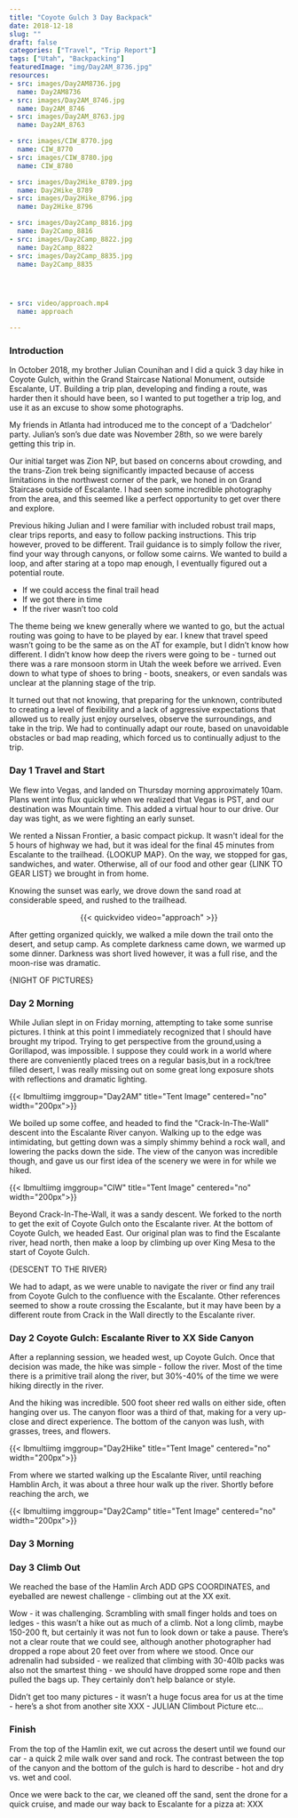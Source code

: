 ```yaml
---
title: "Coyote Gulch 3 Day Backpack"
date: 2018-12-18
slug: ""
draft: false
categories: ["Travel", "Trip Report"]
tags: ["Utah", "Backpacking"]
featuredImage: "img/Day2AM_8736.jpg"
resources:
- src: images/Day2AM8736.jpg
  name: Day2AM8736
- src: images/Day2AM_8746.jpg
  name: Day2AM_8746
- src: images/Day2AM_8763.jpg
  name: Day2AM_8763

- src: images/CIW_8770.jpg
  name: CIW_8770
- src: images/CIW_8780.jpg
  name: CIW_8780

- src: images/Day2Hike_8789.jpg
  name: Day2Hike_8789
- src: images/Day2Hike_8796.jpg
  name: Day2Hike_8796

- src: images/Day2Camp_8816.jpg
  name: Day2Camp_8816
- src: images/Day2Camp_8822.jpg
  name: Day2Camp_8822
- src: images/Day2Camp_8835.jpg
  name: Day2Camp_8835




- src: video/approach.mp4
  name: approach

---
```


### Introduction

In October 2018, my brother Julian Counihan and I did a quick 3 day hike in Coyote Gulch, within the Grand Staircase National Monument, outside Escalante, UT.  Building a trip plan, developing and finding a route, was harder then it should have been, so I wanted to put together a trip log, and use it as an excuse to show some photographs.


My friends in Atlanta had introduced me to the concept of a ‘Dadchelor’ party.  Julian’s son’s due date was November 28th, so we were barely getting this trip in.


Our initial target was Zion NP, but based on concerns about crowding, and the trans-Zion trek being significantly impacted because of access limitations in the northwest corner of the park, we honed in on Grand Staircase outside of Escalante.  I had seen some incredible photography from the area, and this seemed like a perfect opportunity to get over there and explore.


Previous hiking Julian and I were familiar with included robust trail maps, clear trips reports, and easy to follow packing instructions.  This trip however, proved to be different.  Trail guidance is to simply follow the river, find your way through canyons, or follow some cairns.  We wanted to build a loop, and after staring at a topo map enough, I eventually figured out a potential route.

- If we could access the final trail head
- If we got there in time
- If the river wasn’t too cold

The theme being we knew generally where we wanted to go, but the actual routing was going to have to be played by ear.  I knew that travel speed wasn’t going to be the same as on the AT for example, but I didn’t know how different.  I didn’t know how deep the rivers were going to be - turned out there was a rare monsoon storm in Utah the week before we arrived.  Even down to what type of shoes to bring - boots, sneakers, or even sandals was unclear at the planning stage of the trip.

It turned out that not knowing, that preparing for the unknown, contributed to creating a level of flexibility and a lack of aggressive expectations that allowed us to really just enjoy ourselves, observe the surroundings, and take in the trip.  We had to continually adapt our route, based on unavoidable obstacles or bad map reading, which forced us to continually adjust to the trip.

### Day 1 Travel and Start

We flew into Vegas, and landed on Thursday morning approximately 10am.  Plans went into flux quickly when we realized that Vegas is PST, and our destination was Mountain time. This added a virtual hour to our drive.  Our day was tight, as we were fighting an early sunset.

We rented a Nissan Frontier, a basic compact pickup.  It wasn't ideal for the 5 hours of highway we had, but it was ideal for the final 45 minutes from Escalante to the trailhead.  {LOOKUP MAP}.  On the way, we stopped for gas, sandwiches, and water.  Otherwise, all of our food and other gear {LINK TO GEAR LIST} we brought in from home.

Knowing the sunset was early, we drove down the sand road at considerable speed, and rushed to the trailhead.  

<figure align=center>
{{< quickvideo video="approach" >}}
</figure>

After getting organized quickly, we walked a mile down the trail onto the desert, and setup camp.  As complete darkness came down, we warmed up some dinner.  Darkness was short lived however, it was a full rise, and the moon-rise was dramatic.

{NIGHT OF PICTURES}

### Day 2 Morning

While Julian slept in on Friday morning, attempting to take some sunrise pictures.  I think at this point I immediately recognized that I should have brought my tripod.  Trying to get perspective from the ground,using a Gorillapod, was impossible.  I suppose they could work in a world where there are conveniently placed trees on a regular basis,but in a rock/tree filled desert, I was really missing out on some great long exposure shots with reflections and dramatic lighting.

{{< lbmultiimg imggroup="Day2AM" title="Tent Image" centered="no" width="200px">}}

We boiled up some coffee, and headed to find the "Crack-In-The-Wall" descent into the Escalante River canyon.  Walking up to the edge was  intimidating, but getting down was a simply shimmy behind a rock wall, and lowering the packs down the side.  The view of the canyon was incredible though, and gave us our first idea of the scenery we were in for while we hiked.

{{< lbmultiimg imggroup="CIW" title="Tent Image" centered="no" width="200px">}}

Beyond Crack-In-The-Wall, it was a sandy descent.  We forked to the north to get the exit of Coyote Gulch onto the Escalante river.  At the bottom of Coyote Gulch, we headed East.  Our original plan was to find the Escalante river, head north, then make a loop by climbing up over King Mesa to the start of Coyote Gulch.

{DESCENT TO THE RIVER}

We had to adapt, as we were unable to navigate the river or find any trail from Coyote Gulch to the confluence with the Escalante.  Other references seemed to show a route crossing the Escalante, but it may have been by a different route from Crack in the Wall directly to the Escalante river. 

### Day 2 Coyote Gulch: Escalante River to XX Side Canyon

After a replanning session, we headed west, up Coyote Gulch.  Once that decision was made, the hike was simple - follow the river.  Most of the time there is a primitive trail along the river, but 30%-40% of the time we were hiking directly in the river.

And the hiking was incredible.  500 foot sheer red walls on either side, often hanging over us.  The canyon floor was a third of that, making for a very up-close and direct experience.  The bottom of the canyon was lush, with grasses, trees, and flowers.  

{{< lbmultiimg imggroup="Day2Hike" title="Tent Image" centered="no" width="200px">}}

From where we started walking up the Escalante River, until reaching Hamblin Arch, it was about a three hour walk up the river.  Shortly before reaching the arch, we   

{{< lbmultiimg imggroup="Day2Camp" title="Tent Image" centered="no" width="200px">}}


### Day 3 Morning



### Day 3 Climb Out

We reached the base of the Hamlin Arch ADD GPS COORDINATES, and eyeballed are newest challenge - climbing out at the XX exit.  

Wow - it was challenging.  Scrambling with small finger holds and toes on ledges - this wasn’t a hike out as much of a climb.  Not a long climb, maybe 150-200 ft, but certainly it was not fun to look down or take a pause.  There’s not a clear route that we could see, although another photographer had dropped a rope about 20 feet over from where we stood.  Once our adrenalin had subsided - we realized that climbing with 30-40lb packs was also not the smartest thing - we should have dropped some rope and then pulled the bags up.  They certainly don’t help balance or style.

Didn’t get too many pictures - it wasn’t a huge focus area for us at the time - here’s a shot from another site XXX - JULIAN Climbout Picture etc...


### Finish

From the top of the Hamlin exit, we cut across the desert until we found our car - a quick 2 mile walk over sand and rock.  The contrast between the top of the canyon and the bottom of the gulch is hard to describe - hot and dry vs. wet and cool.

Once we were back to the car, we cleaned off the sand, sent the drone for a quick cruise, and made our way back to Escalante for a pizza at: XXX